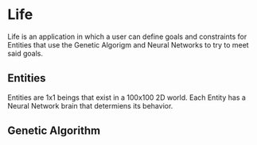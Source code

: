 # Life

Life is an application in which a user can define goals and constraints for Entities that use the Genetic Algorigm and Neural Networks to try to meet said goals.

## Entities
Entities are 1x1 beings that exist in a 100x100 2D world. Each Entity has a Neural Network brain that determiens its behavior.

## Genetic Algorithm
